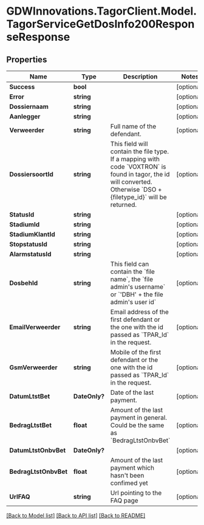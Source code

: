 # GDWInnovations.TagorClient.Model.TagorServiceGetDosInfo200ResponseResponse

## Properties

Name | Type | Description | Notes
------------ | ------------- | ------------- | -------------
**Success** | **bool** |  | [optional] 
**Error** | **string** |  | [optional] 
**Dossiernaam** | **string** |  | [optional] 
**Aanlegger** | **string** |  | [optional] 
**Verweerder** | **string** | Full name of the defendant. | [optional] 
**DossiersoortId** | **string** | This field will contain the file type. If a mapping with code &#x60;VOXTRON&#x60; is found in tagor, the id will converted. Otherwise &#x60;DSO + {filetype_id}&#x60; will be returned. | [optional] 
**StatusId** | **string** |  | [optional] 
**StadiumId** | **string** |  | [optional] 
**StadiumKlantId** | **string** |  | [optional] 
**StopstatusId** | **string** |  | [optional] 
**AlarmstatusId** | **string** |  | [optional] 
**DosbehId** | **string** | This field can contain the &#x60;file name&#x60;, the &#x60;file admin&#39;s username&#x60; or  &#x60;&#39;DBH&#39; + the file admin&#39;s user id&#x60; | [optional] 
**EmailVerweerder** | **string** | Email address of the first defendant or the one with the id passed as &#x60;TPAR_Id&#x60; in the request. | [optional] 
**GsmVerweerder** | **string** | Mobile of the first defendant or the one with the id passed as &#x60;TPAR_Id&#x60; in the request. | [optional] 
**DatumLtstBet** | **DateOnly?** | Date of the last payment. | [optional] 
**BedragLtstBet** | **float** | Amount of the last payment in general. Could be the same as &#x60;BedragLtstOnbvBet&#x60; | [optional] 
**DatumLtstOnbvBet** | **DateOnly?** |  | [optional] 
**BedragLtstOnbvBet** | **float** | Amount of the last payment which hasn&#39;t been confimed yet | [optional] 
**UrlFAQ** | **string** | Url pointing to the FAQ page | [optional] 

[[Back to Model list]](../README.md#documentation-for-models) [[Back to API list]](../README.md#documentation-for-api-endpoints) [[Back to README]](../README.md)

